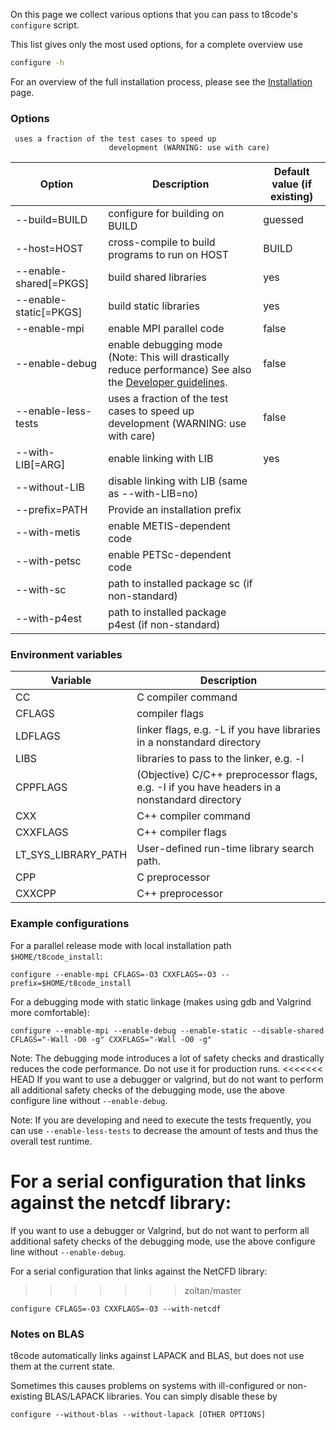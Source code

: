 On this page we collect various options that you can pass to t8code's `configure` script.

This list gives only the most used options, for a complete overview use

```bash
configure -h
```

For an overview of the full installation process, please see the [Installation](https://github.com/holke/t8code/wiki/Installation) page.

### Options
     uses a fraction of the test cases to speed up
                          development (WARNING: use with care)

| Option                 | Description                                                                                                                                                                       | Default value (if existing) |
| ---------------------- | --------------------------------------------------------------------------------------------------------------------------------------------------------------------------------- | --------------------------- |
| --build=BUILD          | configure for building on BUILD                                                                                                                                                   | guessed                     |
| --host=HOST            | cross-compile to build programs to run on HOST                                                                                                                                    | BUILD                       |
| --enable-shared[=PKGS] | build shared libraries                                                                                                                                                            | yes                         |
| --enable-static[=PKGS] | build static libraries                                                                                                                                                            | yes                         |
| --enable-mpi           | enable MPI parallel code                                                                                                                                                          | false                       |
| --enable-debug         | enable debugging mode (Note: This will drastically reduce performance) See also the [Developer guidelines](https://github.com/holke/t8code/wiki/Coding-Guideline#debugging-mode). | false                       |
| --enable-less-tests    | uses a fraction of the test cases to speed up development (WARNING: use with care) | false |
| --with-LIB[=ARG]       | enable linking with LIB                                                                                                                                                           | yes                         |
| --without-LIB          | disable linking with LIB (same as --with-LIB=no)                                                                                                                                  |                             |
| --prefix=PATH          | Provide an installation prefix                                                                                                                                                    |                             |
| --with-metis           | enable METIS-dependent code                                                                                                                                                       |                             |
| --with-petsc           | enable PETSc-dependent code                                                                                                                                                       |                             |
| --with-sc              | path to installed package sc (if non-standard)                                                                                                                                    |                             |
| --with-p4est           | path to installed package p4est (if non-standard)                                                                                                                                 |                             |


### Environment variables

| Variable            | Description                                                                                                             |
| ------------------- | ----------------------------------------------------------------------------------------------------------------------- |
| CC                  | C compiler command                                                                                                      |
| CFLAGS              | compiler flags                                                                                                          |
| LDFLAGS             | linker flags, e.g. -L<lib dir> if you have libraries in a nonstandard directory <lib dir>                               |
| LIBS                | libraries to pass to the linker, e.g. -l<library>                                                                       |
| CPPFLAGS            | (Objective) C/C++ preprocessor flags, e.g. -I<include dir> if you have headers in a nonstandard directory <include dir> |
| CXX                 | C++ compiler command                                                                                                    |
| CXXFLAGS            | C++ compiler flags                                                                                                      |
| LT_SYS_LIBRARY_PATH | User-defined run-time library search path.                                                                              |
| CPP                 | C preprocessor                                                                                                          |
| CXXCPP              | C++ preprocessor                                                                                                        |


### Example configurations

For a parallel release mode with local installation path `$HOME/t8code_install`:

`configure --enable-mpi CFLAGS=-O3 CXXFLAGS=-O3 --prefix=$HOME/t8code_install`

For a debugging mode with static linkage (makes using gdb and Valgrind more comfortable):

`configure --enable-mpi --enable-debug --enable-static --disable-shared CFLAGS="-Wall -O0 -g" CXXFLAGS="-Wall -O0 -g"`

Note: The debugging mode introduces a lot of safety checks and drastically reduces the code performance. Do not use it
for production runs.
<<<<<<< HEAD
If you want to use a debugger or valgrind, but do not want to perform all additional safety checks of the debugging mode,
use the above configure line without `--enable-debug`.

Note: If you are developing and need to execute the tests frequently, you can use `--enable-less-tests` to decrease the amount of tests
and thus the overall test runtime.

For a serial configuration that links against the netcdf library:
=======
If you want to use a debugger or Valgrind, but do not want to perform all additional safety checks of the debugging mode,
use the above configure line without `--enable-debug`.

For a serial configuration that links against the NetCFD library:
>>>>>>> zoltan/master

`configure CFLAGS=-O3 CXXFLAGS=-O3 --with-netcdf`

### Notes on BLAS

t8code automatically links against LAPACK and BLAS, but does not use them at the current state.

Sometimes this causes problems on systems with ill-configured or non-existing BLAS/LAPACK libraries.
You can simply disable these by

`configure --without-blas --without-lapack [OTHER OPTIONS]`